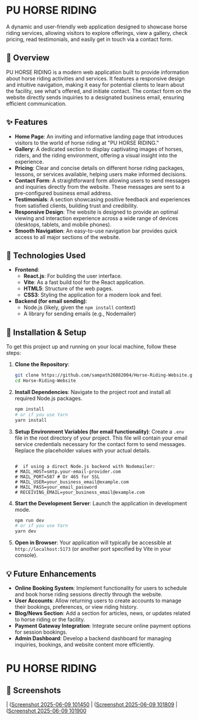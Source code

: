 
# PU HORSE RIDING

A dynamic and user-friendly web application designed to showcase horse riding services, allowing visitors to explore offerings, view a gallery, check pricing, read testimonials, and easily get in touch via a contact form.

## 📌 Overview

PU HORSE RIDING is a modern web application built to provide information about horse riding activities and services. It features a responsive design and intuitive navigation, making it easy for potential clients to learn about the facility, see what's offered, and initiate contact. The contact form on the website directly sends inquiries to a designated business email, ensuring efficient communication.

## ✨ Features

  * **Home Page**: An inviting and informative landing page that introduces visitors to the world of horse riding at "PU HORSE RIDING."
  * **Gallery**: A dedicated section to display captivating images of horses, riders, and the riding environment, offering a visual insight into the experience.
  * **Pricing**: Clear and concise details on different horse riding packages, lessons, or services available, helping users make informed decisions.
  * **Contact Form**: A straightforward form allowing users to send messages and inquiries directly from the website. These messages are sent to a pre-configured business email address.
  * **Testimonials**: A section showcasing positive feedback and experiences from satisfied clients, building trust and credibility.
  * **Responsive Design**: The website is designed to provide an optimal viewing and interaction experience across a wide range of devices (desktops, tablets, and mobile phones).
  * **Smooth Navigation**: An easy-to-use navigation bar provides quick access to all major sections of the website.

## 🚀 Technologies Used

  * **Frontend**:
      * **React.js**: For building the user interface.
      * **Vite**: As a fast build tool for the React application.
      * **HTML5**: Structure of the web pages.
      * **CSS3**: Styling the application for a modern look and feel.
  * **Backend (for email sending)**:
      * Node.js (likely, given the `npm install` context)
      * A library for sending emails (e.g., Nodemailer)

## 🔧 Installation & Setup

To get this project up and running on your local machine, follow these steps:

1.  **Clone the Repository**:

    ```bash
    git clone https://github.com/sampath26082004/Horse-Riding-Website.git
    cd Horse-Riding-Website
    ```

2.  **Install Dependencies**:
    Navigate to the project root and install all required Node.js packages.

    ```bash
    npm install
    # or if you use Yarn
    yarn install
    ```

3.  **Setup Environment Variables (for email functionality)**:
    Create a `.env` file in the root directory of your project. This file will contain your email service credentials necessary for the contact form to send messages. Replace the placeholder values with your actual details.

    ```dotenv
   
    #  if using a direct Node.js backend with Nodemailer:
    # MAIL_HOST=smtp.your-email-provider.com
    # MAIL_PORT=587 # Or 465 for SSL
    # MAIL_USER=your_business_email@example.com
    # MAIL_PASS=your_email_password
    # RECEIVING_EMAIL=your_business_email@example.com
    ```


4.  **Start the Development Server**:
    Launch the application in development mode.

    ```bash
    npm run dev
    # or if you use Yarn
    yarn dev
    ```

5.  **Open in Browser**:
    Your application will typically be accessible at `http://localhost:5173` (or another port specified by Vite in your console).

## 💡 Future Enhancements

  * **Online Booking System**: Implement functionality for users to schedule and book horse riding sessions directly through the website.
  * **User Accounts**: Allow returning users to create accounts to manage their bookings, preferences, or view riding history.
  * **Blog/News Section**: Add a section for articles, news, or updates related to horse riding or the facility.
  * **Payment Gateway Integration**: Integrate secure online payment options for session bookings.
  * **Admin Dashboard**: Develop a backend dashboard for managing inquiries, bookings, and website content more efficiently.

# PU HORSE RIDING

## 📸 Screenshots

| ([Screenshot 2025-06-09 101450](https://github.com/user-attachments/assets/72212a56-992f-443a-9900-bf54ae5e305f)
| ([Screenshot 2025-06-09 101809](https://github.com/user-attachments/assets/ae6b3c9b-8993-420d-9e92-b4b80a25f1b6)
| ([Screenshot 2025-06-09 101900](https://github.com/user-attachments/assets/35a7b4c6-3ddf-401d-9177-9dbd484975ad)

